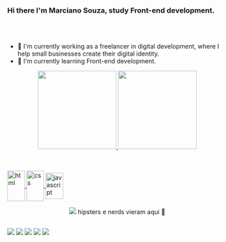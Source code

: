 ### Hi there I'm Marciano Souza, study Front-end development.
<br>
<br>

<!--
**SouzaMe/SouzaMe** is a ✨ _special_ ✨ repository because its `README.md` (this file) appears on your GitHub profile.

Here are some ideas to get you started:-->
- 🔭  I'm currently working as a freelancer in digital development, where I help small businesses create their digital identity.
- 🌱  I'm currently learning Front-end development.
<div align="center">
  <a href="https://github.com/SouzaMe">
  <img height="180em" src="https://github-readme-stats.vercel.app/api?username=SouzaMe&show_icons=true&theme=dark&include_all_commits=true&count_private=true"/>
  <img height="180em" src="https://github-readme-stats.vercel.app/api/top-langs/?username=SouzaMe&layout=compact&langs_count=7&theme=dark"/>
</div>
  

  
  ##
  
  <div style="display: inline_block"><br>
  <img align="center" alt="html" height="70" width="40"src="https://cdn.jsdelivr.net/gh/devicons/devicon/icons/html5/html5-original.svg"/>          
  <img align="center" alt="css" height="70" width="40" src="https://cdn.jsdelivr.net/gh/devicons/devicon/icons/css3/css3-original.svg">
  <img align="center" alt="javascript" height="60" width="40" src="https://cdn.jsdelivr.net/gh/devicons/devicon/icons/javascript/javascript-plain.svg">
  <p align='center'>
  <a href="#"><img src="https://badges.pufler.dev/visits/SouzaMe/SouzaMe"></a>   hipsters e nerds vieram aqui 🙌
  </p>
 </div>
   
  ##
 
<div>
  <a href="https://twitter.com/S0uza_Me" target="_blank"><img src="https://img.shields.io/badge/Twitter-1DA1F2?style=for-the-badge&logo=twitter&logoColor=white" target="_blank"></a>
  <a href="https://instagram.com/mah_instag" target="_blank"><img src="https://img.shields.io/badge/Instagram-E4405F?style=for-the-badge&logo=instagram&logoColor=white" target="_blank"></a>
  <a href="https://www.linkedin.com/in/marciano-souza/" target="_blank"><img src="https://img.shields.io/badge/LinkedIn-0077B5?style=for-the-badge&logo=linkedin&logoColor=white" target="_blank"></a>
  <a href="mailto:m22.souza@gmail.com"><img src="https://img.shields.io/badge/Gmail-D14836?style=for-the-badge&logo=gmail&logoColor=white" destino ="_blank"></a>
  <a href="https://contate.me/SouzaMe" target="_blank"><img src="https://img.shields.io/badge/WhatsApp-25D366?style=for-the-badge&logo=whatsapp&logoColor=white" target="_blank"></a>
  </div>
  




 
